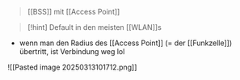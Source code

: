 > [[BSS]] mit [[Access Point]]

> [!hint] Default in den meisten [[WLAN]]s

- wenn man den Radius des [[Access Point]] (= der [[Funkzelle]]) übertritt, ist Verbindung weg lol

![[Pasted image 20250313101712.png]]